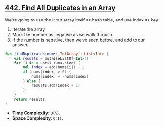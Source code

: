 ## [442. Find All Duplicates in an Array](https://leetcode.com/problems/find-all-duplicates-in-an-array)

We're going to use the input array itself as hash table, and use index as key:
1. Iterate the array
2. Mark the number as negative as we walk through.
3. If the number is negative, then we've seen before, and add to our answer.

```kotlin
fun findDuplicates(nums: IntArray): List<Int> {
    val results = mutableListOf<Int>()
    for (i in 0 until nums.size) {
        val index = abs(nums[i]) - 1
        if (nums[index] > 0) {
            nums[index] = -nums[index]
        } else {
            results.add(index + 1)
        }
    }
    return results
}
```

* **Time Complexity**: `O(n)`.
* **Space Complexity**: `O(1)`.